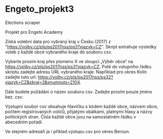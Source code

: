 # Engeto_projekt3

Elections scraper

Projekt pro Engeto Academy

Získá volební data pro vybraný kraj v Česku (2017) z "https://volby.cz/pls/ps2017nss/ps3?xjazyk=CZ". Skript extrahuje výsledky voleb z každé obce vybraného kraje do souboru csv.

Vyberte prosím kraj přes písmeno X ve sloupci „Výběr obce“ na https://volby.cz/pls/ps2017nss/ps3?xjazyk=CZ. Poté do vstupního řádku skriptu zadejte adresu URL vybraného kraje. Například pro okres Kolín zadejte tuto url: https://volby.cz/pls/ps2017nss/ps32?xjazyk=CZ&xkraj=2&xnumnuts=2104.

Dále budete požádáni o název souboru csv. Zadejte prosím pouze jméno bez .csv.

Výstupní soubor csv obsahuje hlavičku s kódem každé obce, názvem obce, počtem registrovaných voličů, přijatými obálkami, platnými hlasy a názvy politických stran. Čísla každé obce jsou na samostatném řádku v abecedním pořadí.

Ve stejném adresáři je i příklad výstupu csv pro okres Beroun.
